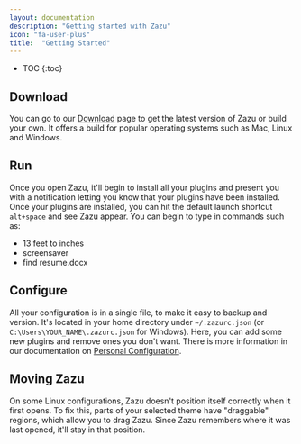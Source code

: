 ```yaml
---
layout: documentation
description: "Getting started with Zazu"
icon: "fa-user-plus"
title:  "Getting Started"
---
```


* TOC
{:toc}

## Download

You can go to our [Download](/download/) page to get the latest version of Zazu
or build your own. It offers a build for popular operating systems such as Mac,
Linux and Windows.

## Run

Once you open Zazu, it'll begin to install all your plugins and present you with
a notification letting you know that your plugins have been installed. Once your
plugins are installed, you can hit the default launch shortcut `alt+space` and
see Zazu appear. You can begin to type in commands such as:

* 13 feet to inches
* screensaver
* find resume.docx

## Configure

All your configuration is in a single file, to make it easy to backup and
version. It's located in your home directory under `~/.zazurc.json` (or
`C:\Users\YOUR_NAME\.zazurc.json` for Windows). Here, you can add some new
plugins and remove ones you don't want. There is more information in our
documentation on [Personal Configuration](/documentation/configuration/).

## Moving Zazu

On some Linux configurations, Zazu doesn't position itself correctly when it
first opens. To fix this, parts of your selected theme have "draggable" regions,
which allow you to drag Zazu. Since Zazu remembers where it was last opened,
it'll stay in that position.
